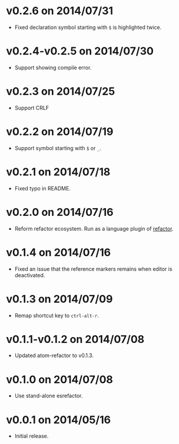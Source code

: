 # v0.2.6 on 2014/07/31

* Fixed declaration symbol starting with `$` is highlighted twice.

# v0.2.4-v0.2.5 on 2014/07/30

* Support showing compile error.

# v0.2.3 on 2014/07/25

* Support CRLF

# v0.2.2 on 2014/07/19

* Support symbol starting with `$` or `_`.

# v0.2.1 on 2014/07/18

* Fixed typo in README.

# v0.2.0 on 2014/07/16

* Reform refactor ecosystem. Run as a language plugin of [refactor](https://atom.io/packages/refactor).

# v0.1.4 on 2014/07/16

* Fixed an issue that the reference markers remains when editor is deactivated.

# v0.1.3 on 2014/07/09

* Remap shortcut key to `ctrl-alt-r`.

# v0.1.1-v0.1.2 on 2014/07/08

* Updated atom-refactor to v0.1.3.

# v0.1.0 on 2014/07/08

* Use stand-alone esrefactor.

# v0.0.1 on 2014/05/16

* Initial release.
